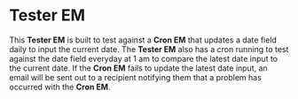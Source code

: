 # Tester EM
This **Tester EM** is built to test against a **Cron EM** that updates a date field daily to input the current date. The **Tester EM** also has a cron running to test against the date field everyday at 1 am to compare the latest date input to the current date. If the **Cron EM** fails to update the latest date input, an email will be sent out to a recipient notifying them that a problem has occurred with the **Cron EM**.